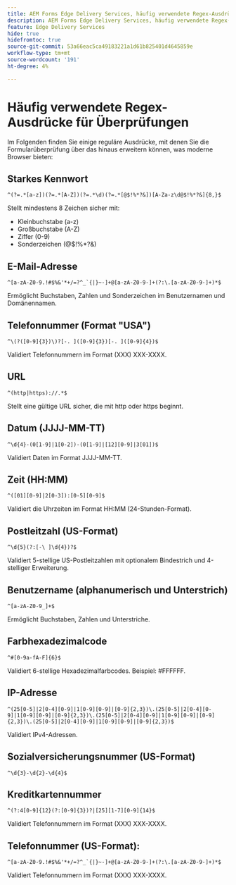 ```yaml
---
title: AEM Forms Edge Delivery Services, häufig verwendete Regex-Ausdrücke zur Validierung von Formularfeldern
description: AEM Forms Edge Delivery Services, häufig verwendete Regex-Ausdrücke zur Validierung von Formularfeldern
feature: Edge Delivery Services
hide: true
hidefromtoc: true
source-git-commit: 53a66eac5ca49183221a1d61b825401d4645859e
workflow-type: tm+mt
source-wordcount: '191'
ht-degree: 4%

---
```



# Häufig verwendete Regex-Ausdrücke für Überprüfungen

Im Folgenden finden Sie einige reguläre Ausdrücke, mit denen Sie die Formularüberprüfung über das hinaus erweitern können, was moderne Browser bieten:

## Starkes Kennwort

```regex
^(?=.*[a-z])(?=.*[A-Z])(?=.*\d)(?=.*[@$!%*?&])[A-Za-z\d@$!%*?&]{8,}$
```

Stellt mindestens 8 Zeichen sicher mit:

* Kleinbuchstabe (a-z)
* Großbuchstabe (A-Z)
* Ziffer (0-9)
* Sonderzeichen (@$!%*?&amp;)


## E-Mail-Adresse


```regex
^[a-zA-Z0-9.!#$%&'*+/=?^_`{|}~-]+@[a-zA-Z0-9-]+(?:\.[a-zA-Z0-9-]+)*$
```

Ermöglicht Buchstaben, Zahlen und Sonderzeichen im Benutzernamen und Domänennamen.


## Telefonnummer (Format &quot;USA&quot;)

```regex
^\(?([0-9]{3})\)?[-. ]([0-9]{3})[-. ]([0-9]{4})$
```

Validiert Telefonnummern im Format (XXX) XXX-XXXX.



## URL

```regex
^(http|https)://.*$
```

Stellt eine gültige URL sicher, die mit http oder https beginnt.



## Datum (JJJJ-MM-TT)

```regex
^\d{4}-(0[1-9]|1[0-2])-(0[1-9]|[12][0-9]|3[01])$
```

Validiert Daten im Format JJJJ-MM-TT.


## Zeit (HH:MM)

```regex
^([01][0-9]|2[0-3]):[0-5][0-9]$
```

Validiert die Uhrzeiten im Format HH:MM (24-Stunden-Format).


## Postleitzahl (US-Format)

```regex
^\d{5}(?:[-\ ]\d{4})?$
```

Validiert 5-stellige US-Postleitzahlen mit optionalem Bindestrich und 4-stelliger Erweiterung.


## Benutzername (alphanumerisch und Unterstrich)

```regex
^[a-zA-Z0-9_]+$
```

Ermöglicht Buchstaben, Zahlen und Unterstriche.


## Farbhexadezimalcode

```regex
^#[0-9a-fA-F]{6}$
```

Validiert 6-stellige Hexadezimalfarbcodes. Beispiel: #FFFFFF.


## IP-Adresse

```regex
^(25[0-5]|2[0-4][0-9]|1[0-9][0-9]|[0-9]{2,3})\.(25[0-5]|2[0-4][0-9]|1[0-9][0-9]|[0-9]{2,3})\.(25[0-5]|2[0-4][0-9]|1[0-9][0-9]|[0-9]{2,3})\.(25[0-5]|2[0-4][0-9]|1[0-9][0-9]|[0-9]{2,3})$
```

Validiert IPv4-Adressen.



## Sozialversicherungsnummer (US-Format)

```regex
^\d{3}-\d{2}-\d{4}$
```



## Kreditkartennummer

```regex
^(?:4[0-9]{12}(?:[0-9]{3})?|[25][1-7][0-9]{14}$
```

Validiert Telefonnummern im Format (XXX) XXX-XXXX.



## Telefonnummer (US-Format):

```regex
^[a-zA-Z0-9.!#$%&'*+/=?^_`{|}~-]+@[a-zA-Z0-9-]+(?:\.[a-zA-Z0-9-]+)*$
```

Validiert Telefonnummern im Format (XXX) XXX-XXXX.
